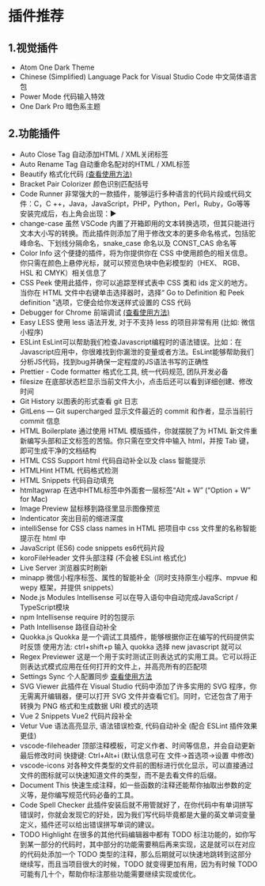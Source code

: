 # 插件推荐

## 1.视觉插件

+ Atom One Dark Theme     
+ Chinese (Simplified) Language Pack for Visual Studio Code    中文简体语言包
+ Power Mode   代码输入特效
+ One Dark Pro    暗色系主题

## 2.功能插件

+ Auto Close Tag     自动添加HTML / XML关闭标签
+ Auto Rename Tag    自动重命名配对的HTML / XML标签
+ Beautify   格式化代码 [(查看使用方法)](https://www.jianshu.com/p/34ad34528549)
+ Bracket Pair Colorizer  颜色识别匹配括号
+ Code Runner   非常强大的一款插件，能够运行多种语言的代码片段或代码文件：C，C ++，Java，JavaScript，PHP，Python，Perl，Ruby，Go等等
  安装完成后，右上角会出现：▶
+ change-case    虽然 VSCode 内置了开箱即用的文本转换选项，但其只能进行文本大小写的转换。而此插件则添加了用于修改文本的更多命名格式，包括驼峰命名、下划线分隔命名，snake_case 命名以及 CONST_CAS 命名等
+ Color Info   这个便捷的插件，将为你提供你在 CSS 中使用颜色的相关信息。你只需在颜色上悬停光标，就可以预览色块中色彩模型的（HEX、 RGB、HSL 和 CMYK）相关信息了
+ CSS Peek   使用此插件，你可以追踪至样式表中 CSS 类和 ids 定义的地方。当你在 HTML 文件中右键单击选择器时，选择“ Go to Definition 和 Peek definition ”选项，它便会给你发送样式设置的 CSS 代码
+ Debugger for Chrome   前端调试 [(查看使用方法)](https://www.jianshu.com/p/66033d4949bf)
+ Easy LESS  使用 less 语法开发, 对于不支持 less 的项目非常有用 (比如: 微信小程序)
+ ESLint   EsLint可以帮助我们检查Javascript编程时的语法错误。比如：在Javascript应用中，你很难找到你漏泄的变量或者方法。EsLint能够帮助我们分析JS代码，找到bug并确保一定程度的JS语法书写的正确性
+ Prettier - Code formatter   格式化工具, 统一代码规范, 团队开发必备
+ filesize   在底部状态栏显示当前文件大小，点击后还可以看到详细创建、修改时间
+ Git History   以图表的形式查看 git 日志
+ GitLens — Git supercharged    显示文件最近的 commit 和作者，显示当前行 commit 信息
+ HTML Boilerplate   通过使用 HTML 模版插件，你就摆脱了为 HTML 新文件重新编写头部和正文标签的苦恼。你只需在空文件中输入 html，并按 Tab 键，即可生成干净的文档结构
+ HTML CSS Support    html 代码自动补全以及 class 智能提示
+ HTMLHint   HTML 代码格式检测
+ HTML Snippets   代码自动填充
+ htmltagwrap    在选中HTML标签中外面套一层标签“Alt + W” (“Option + W” for Mac)
+ Image Preview    鼠标移到路径里显示图像预览
+ Indenticator  突出目前的缩进深度
+ intelliSense for CSS class names in HTML     把项目中 css 文件里的名称智能提示在 html 中
+ JavaScript (ES6) code snippets    es6代码片段
+ koroFileHeader   文件头部注释 (不会被 ESLint 格式化)
+ Live Server   浏览器实时刷新
+ minapp   微信小程序标签、属性的智能补全（同时支持原生小程序、mpvue 和 wepy 框架，并提供 snippets）
+ Node.js Modules Intellisense     可以在导入语句中自动完成JavaScript / TypeScript模块
+ npm Intellisense    require 时的包提示
+ Path Intellisense   路径自动补全
+ Quokka.js   Quokka 是一个调试工具插件，能够根据你正在编写的代码提供实时反馈  使用方法: ctrl+shift+p 输入 quokka 选择 new javascript 就可以
+ Regex Previewer    这是一个用于实时测试正则表达式的实用工具。它可以将正则表达式模式应用在任何打开的文件上，并高亮所有的匹配项
+ Settings Sync   个人配置同步  [查看使用方法](https://www.jianshu.com/p/2642442b17d5)
+ SVG Viewer    此插件在 Visual Studio 代码中添加了许多实用的 SVG 程序，你无需离开编辑器，便可以打开 SVG 文件并查看它们。同时，它还包含了用于转换为 PNG 格式和生成数据 URI 模式的选项
+ Vue 2 Snippets   Vue2 代码片段补全
+ Vetur   Vue 语法高亮显示, 语法错误检查, 代码自动补全 (配合 ESLint 插件效果更佳)
+ vscode-fileheader   顶部注释模板，可定义作者、时间等信息，并会自动更新最后修改时间  快捷键: Ctrl+Alt+i    (默认信息可在 文件→首选项→设置 中修改) 
+ vscode-icons  对各种文件类型的文件前的图标进行优化显示，可以直接通过文件的图标就可以快速知道文件的类型，而不是去看文件的后缀。
+ Document This   快速生成注释，如一些函数的注释还能帮你抽取出参数的定义等，是你编写规范代码必备的工具。
+ Code Spell Checker   此插件安装后就不用管就好了，在你代码中有单词拼写错误时，你就会发现它的好处，因为我们写代码毕竟都是大量的英文单词变量定义，插件还可以给出错误拼写单词的建议。
+ TODO Highlight   在很多的其他代码编辑器中都有 TODO 标注功能的，如你写到某一部分的代码时，其中部分的功能需要稍后再来实现，这是就可以在对应的代码处添加一个 TODO 类型的注释，那么后期就可以快速地跳转到这部分继续写，而且当项目很大的时候，TODO 就变得更加有用，因为有时候 TODO 可能有几十个，帮助你标注那些功能需要继续实现或优化。

